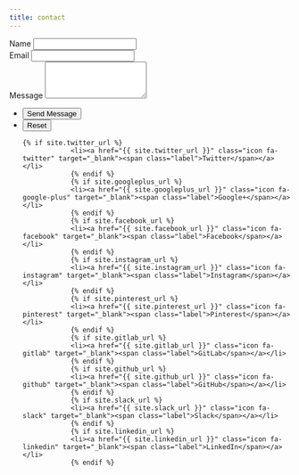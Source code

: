 ```yaml
---
title: contact
---
```


<!-- <form action="https://formspree.io/{{ site.email }}" method="POST"> -->
<form action="https://formspree.io/f/mnqownre" method="POST">
	<div class="fields">
		<div class="field half first">
			<label for="name">Name</label>
			<input type="text" name="name" id="name" />
		</div>
		<div class="field half">
			<label for="email">Email</label>
			<input type="email" name="_replyto" id="email" />
		</div>
		<div class="field">
			<label for="message">Message</label>
			<textarea name="message" id="message" rows="4"></textarea>
		</div>
	</div>
	<ul class="actions">
		<li><input type="submit" value="Send Message" class="primary" /></li>
		<li><input type="reset" value="Reset" /></li>
	</ul>
</form>

<ul class="icons">

	{% if site.twitter_url %}
				<li><a href="{{ site.twitter_url }}" class="icon fa-twitter" target="_blank"><span class="label">Twitter</span></a></li>
				{% endif %}
				{% if site.googleplus_url %}
				<li><a href="{{ site.googleplus_url }}" class="icon fa-google-plus" target="_blank"><span class="label">Google+</span></a></li>
				{% endif %}
				{% if site.facebook_url %}
				<li><a href="{{ site.facebook_url }}" class="icon fa-facebook" target="_blank"><span class="label">Facebook</span></a></li>
				{% endif %}
				{% if site.instagram_url %}
				<li><a href="{{ site.instagram_url }}" class="icon fa-instagram" target="_blank"><span class="label">Instagram</span></a></li>
				{% endif %}
				{% if site.pinterest_url %}
				<li><a href="{{ site.pinterest_url }}" class="icon fa-pinterest" target="_blank"><span class="label">Pinterest</span></a></li>
				{% endif %}
				{% if site.gitlab_url %}
				<li><a href="{{ site.gitlab_url }}" class="icon fa-gitlab" target="_blank"><span class="label">GitLab</span></a></li>
				{% endif %}
				{% if site.github_url %}
				<li><a href="{{ site.github_url }}" class="icon fa-github" target="_blank"><span class="label">GitHub</span></a></li>
				{% endif %}
				{% if site.slack_url %}
				<li><a href="{{ site.slack_url }}" class="icon fa-slack" target="_blank"><span class="label">Slack</span></a></li>
				{% endif %}
				{% if site.linkedin_url %}
				<li><a href="{{ site.linkedin_url }}" class="icon fa-linkedin" target="_blank"><span class="label">LinkedIn</span></a></li>
				{% endif %}

</ul>

